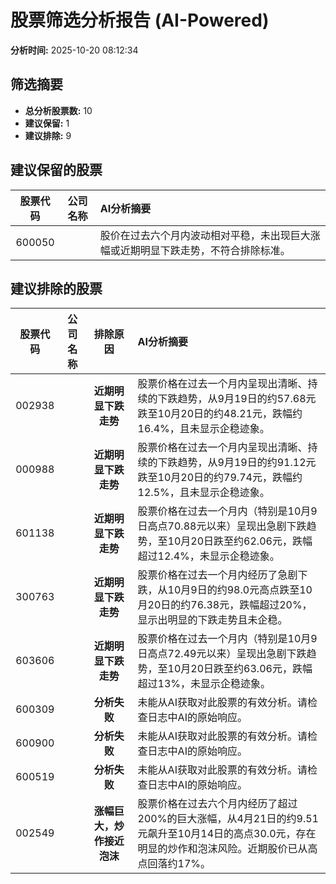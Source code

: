 # 股票筛选分析报告 (AI-Powered)

**分析时间:** 2025-10-20 08:12:34

## 筛选摘要

- **总分析股票数:** 10
- **建议保留:** 1
- **建议排除:** 9

## 建议保留的股票

| 股票代码 | 公司名称 | AI分析摘要 |
|:---:|:---:|:---|
| 600050 |  | 股价在过去六个月内波动相对平稳，未出现巨大涨幅或近期明显下跌走势，不符合排除标准。 |

## 建议排除的股票

| 股票代码 | 公司名称 | 排除原因 | AI分析摘要 |
|:---:|:---:|:---:|:---|
| 002938 |  | **近期明显下跌走势** | 股票价格在过去一个月内呈现出清晰、持续的下跌趋势，从9月19日的约57.68元跌至10月20日的约48.21元，跌幅约16.4%，且未显示企稳迹象。 |
| 000988 |  | **近期明显下跌走势** | 股票价格在过去一个月内呈现出清晰、持续的下跌趋势，从9月19日的约91.12元跌至10月20日的约79.74元，跌幅约12.5%，且未显示企稳迹象。 |
| 601138 |  | **近期明显下跌走势** | 股票价格在过去一个月内（特别是10月9日高点70.88元以来）呈现出急剧下跌趋势，至10月20日跌至约62.06元，跌幅超过12.4%，未显示企稳迹象。 |
| 300763 |  | **近期明显下跌走势** | 股票价格在过去一个月内经历了急剧下跌，从10月9日的约98.0元高点跌至10月20日的约76.38元，跌幅超过20%，显示出明显的下跌走势且未企稳。 |
| 603606 |  | **近期明显下跌走势** | 股票价格在过去一个月内（特别是10月9日高点72.49元以来）呈现出急剧下跌趋势，至10月20日跌至约63.06元，跌幅超过13%，未显示企稳迹象。 |
| 600309 |  | **分析失败** | 未能从AI获取对此股票的有效分析。请检查日志中AI的原始响应。 |
| 600900 |  | **分析失败** | 未能从AI获取对此股票的有效分析。请检查日志中AI的原始响应。 |
| 600519 |  | **分析失败** | 未能从AI获取对此股票的有效分析。请检查日志中AI的原始响应。 |
| 002549 |  | **涨幅巨大，炒作接近泡沫** | 股票价格在过去六个月内经历了超过200%的巨大涨幅，从4月21日的约9.51元飙升至10月14日的高点30.0元，存在明显的炒作和泡沫风险。近期股价已从高点回落约17%。 |
